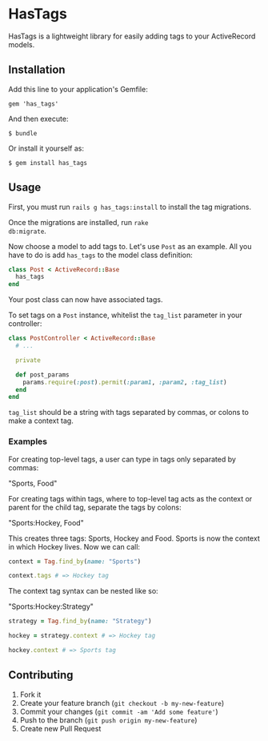 # HasTags

HasTags is a lightweight library for easily adding tags to your ActiveRecord models.

## Installation

Add this line to your application's Gemfile:

    gem 'has_tags'

And then execute:

    $ bundle

Or install it yourself as:

    $ gem install has_tags

## Usage

First, you must run <code>rails g has_tags:install</code> to install the tag migrations.

Once the migrations are installed, run <code>rake db:migrate</code>.

Now choose a model to add tags to. Let's use <code>Post</code> as an example. All you have to do is add <code>has_tags</code> to the model class definition:

  ```ruby
  class Post < ActiveRecord::Base
    has_tags
  end

  ```

Your post class can now have associated tags.

To set tags on a <code>Post</code> instance, whitelist the <code>tag_list</code> parameter in your controller:

```ruby
class PostController < ActiveRecord::Base
  # ...

  private

  def post_params
    params.require(:post).permit(:param1, :param2, :tag_list)
  end
end
```

<code>tag_list</code> should be a string with tags separated by commas, or colons to make a context tag.

### Examples

For creating top-level tags, a user can type in tags only separated by commas:

"Sports, Food"

For creating tags within tags, where to top-level tag acts as the context or parent for the child tag, separate the tags by colons:

"Sports:Hockey, Food"

This creates three tags: Sports, Hockey and Food. Sports is now the context in which Hockey lives. Now we can call:

```ruby
context = Tag.find_by(name: "Sports")

context.tags # => Hockey tag
```

The context tag syntax can be nested like so:

"Sports:Hockey:Strategy"

```ruby
strategy = Tag.find_by(name: "Strategy")

hockey = strategy.context # => Hockey tag

hockey.context # => Sports tag
```

## Contributing

1. Fork it
2. Create your feature branch (`git checkout -b my-new-feature`)
3. Commit your changes (`git commit -am 'Add some feature'`)
4. Push to the branch (`git push origin my-new-feature`)
5. Create new Pull Request
